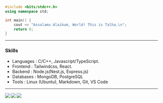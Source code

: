 ```cpp
#include <bits/stdc++.h>
using namespace std;

int main() {
    cout << "Assalamu Alaikum, World! This is Talha.\n";
    return 0;
}
```

<hr/>


<!-- <img height="180" align="right" alt="Night Coding" src="./images/night-coding.gif/"/> -->


### Skills

-   Languages : C/C++, Javascript/TypeScript.
-   Frontend  : Tailwindcss, React.
-   Backend   : Node.js(Nest.js, Express.js)
-   Databases : MongoDB, PostgreSQL
-   Tools     : Linux (Ubuntu), Markdown, Git, VS Code

<hr />

<a href="https://github.com/talha4t">
  <img align="left" src="https://github-readme-stats-eight-theta.vercel.app/api?username=talha4t&theme=nord&show_icons=true&count_private=true&hide=contribs&line_height=30" />
  <img align="left" src="https://streak-stats.demolab.com/?user=talha4t&show_icons=true&locale=en&layout=compact&theme=nord&line_height=30" />
</a>
<a href="https://github.com/talha4t">
  <img align="center" src="https://github-readme-stats-eight-theta.vercel.app/api/top-langs/?username=talha4t&theme=nord&langs_count=10&hide=css,jupyter%20notebook,ejs,scss" />
</a>

